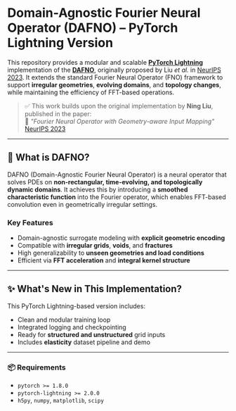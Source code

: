 # Domain-Agnostic Fourier Neural Operator (DAFNO) – PyTorch Lightning Version

This repository provides a modular and scalable **[PyTorch Lightning](https://www.pytorchlightning.ai/)** implementation of the **[DAFNO](https://github.com/ningliu-iga/DAFNO?tab=readme-ov-file)**, originally proposed by Liu *et al.* in [NeurIPS 2023](https://proceedings.neurips.cc/paper_files/paper/2023/hash/940a7634dab556b67af15bacd337f7db-Abstract-Conference.html). It extends the standard Fourier Neural Operator (FNO) framework to support **irregular geometries**, **evolving domains**, and **topology changes**, while maintaining the efficiency of FFT-based operations.

> ✅ This work builds upon the original implementation by **Ning Liu**, published in the paper:  
> 📄 *"Fourier Neural Operator with Geometry-aware Input Mapping"*  
> [NeurIPS 2023](https://proceedings.neurips.cc/paper_files/paper/2023/hash/940a7634dab556b67af15bacd337f7db-Abstract-Conference.html)
>
---

## 🔧 What is DAFNO?

DAFNO (Domain-Agnostic Fourier Neural Operator) is a neural operator that solves PDEs on **non-rectangular, time-evolving, and topologically dynamic domains**. It achieves this by introducing a **smoothed characteristic function** into the Fourier operator, which enables FFT-based convolution even in geometrically irregular settings.

### Key Features
- Domain-agnostic surrogate modeling with **explicit geometric encoding**
- Compatible with **irregular grids**, **voids**, and **fractures**
- High generalizability to **unseen geometries and load conditions**
- Efficient via **FFT acceleration** and **integral kernel structure**

---

## ✨ What's New in This Implementation?

This PyTorch Lightning-based version includes:

- Clean and modular training loop
- Integrated logging and checkpointing
- Ready for **structured and unstructured** grid inputs
- Includes **elasticity** dataset pipeline and demo

---

### 📦 Requirements

- `pytorch >= 1.8.0`
- `pytorch-lightning >= 2.0.0`
- `h5py`, `numpy`, `matplotlib`, `scipy`

<!---
```bash
pip install -r requirements.txt
-->
